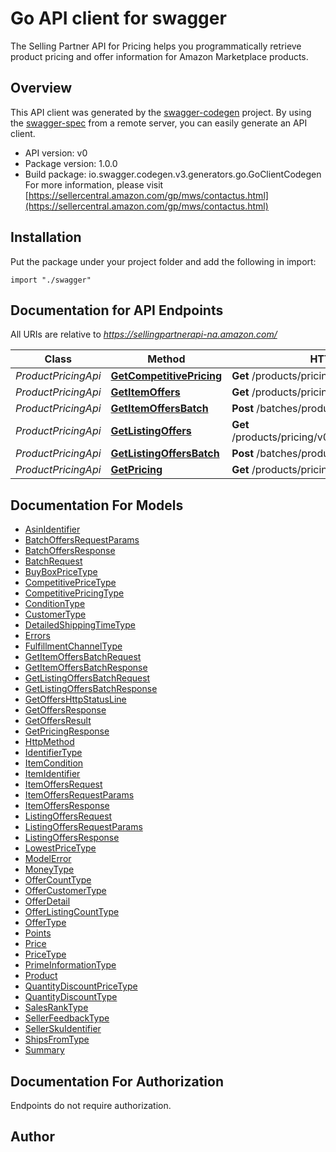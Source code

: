 # Go API client for swagger

The Selling Partner API for Pricing helps you programmatically retrieve product pricing and offer information for Amazon Marketplace products.

## Overview
This API client was generated by the [swagger-codegen](https://github.com/swagger-api/swagger-codegen) project.  By using the [swagger-spec](https://github.com/swagger-api/swagger-spec) from a remote server, you can easily generate an API client.

- API version: v0
- Package version: 1.0.0
- Build package: io.swagger.codegen.v3.generators.go.GoClientCodegen
For more information, please visit [https://sellercentral.amazon.com/gp/mws/contactus.html](https://sellercentral.amazon.com/gp/mws/contactus.html)

## Installation
Put the package under your project folder and add the following in import:
```golang
import "./swagger"
```

## Documentation for API Endpoints

All URIs are relative to *https://sellingpartnerapi-na.amazon.com/*

Class | Method | HTTP request | Description
------------ | ------------- | ------------- | -------------
*ProductPricingApi* | [**GetCompetitivePricing**](docs/ProductPricingApi.md#getcompetitivepricing) | **Get** /products/pricing/v0/competitivePrice | 
*ProductPricingApi* | [**GetItemOffers**](docs/ProductPricingApi.md#getitemoffers) | **Get** /products/pricing/v0/items/{Asin}/offers | 
*ProductPricingApi* | [**GetItemOffersBatch**](docs/ProductPricingApi.md#getitemoffersbatch) | **Post** /batches/products/pricing/v0/itemOffers | 
*ProductPricingApi* | [**GetListingOffers**](docs/ProductPricingApi.md#getlistingoffers) | **Get** /products/pricing/v0/listings/{SellerSKU}/offers | 
*ProductPricingApi* | [**GetListingOffersBatch**](docs/ProductPricingApi.md#getlistingoffersbatch) | **Post** /batches/products/pricing/v0/listingOffers | 
*ProductPricingApi* | [**GetPricing**](docs/ProductPricingApi.md#getpricing) | **Get** /products/pricing/v0/price | 

## Documentation For Models

 - [AsinIdentifier](docs/AsinIdentifier.md)
 - [BatchOffersRequestParams](docs/BatchOffersRequestParams.md)
 - [BatchOffersResponse](docs/BatchOffersResponse.md)
 - [BatchRequest](docs/BatchRequest.md)
 - [BuyBoxPriceType](docs/BuyBoxPriceType.md)
 - [CompetitivePriceType](docs/CompetitivePriceType.md)
 - [CompetitivePricingType](docs/CompetitivePricingType.md)
 - [ConditionType](docs/ConditionType.md)
 - [CustomerType](docs/CustomerType.md)
 - [DetailedShippingTimeType](docs/DetailedShippingTimeType.md)
 - [Errors](docs/Errors.md)
 - [FulfillmentChannelType](docs/FulfillmentChannelType.md)
 - [GetItemOffersBatchRequest](docs/GetItemOffersBatchRequest.md)
 - [GetItemOffersBatchResponse](docs/GetItemOffersBatchResponse.md)
 - [GetListingOffersBatchRequest](docs/GetListingOffersBatchRequest.md)
 - [GetListingOffersBatchResponse](docs/GetListingOffersBatchResponse.md)
 - [GetOffersHttpStatusLine](docs/GetOffersHttpStatusLine.md)
 - [GetOffersResponse](docs/GetOffersResponse.md)
 - [GetOffersResult](docs/GetOffersResult.md)
 - [GetPricingResponse](docs/GetPricingResponse.md)
 - [HttpMethod](docs/HttpMethod.md)
 - [IdentifierType](docs/IdentifierType.md)
 - [ItemCondition](docs/ItemCondition.md)
 - [ItemIdentifier](docs/ItemIdentifier.md)
 - [ItemOffersRequest](docs/ItemOffersRequest.md)
 - [ItemOffersRequestParams](docs/ItemOffersRequestParams.md)
 - [ItemOffersResponse](docs/ItemOffersResponse.md)
 - [ListingOffersRequest](docs/ListingOffersRequest.md)
 - [ListingOffersRequestParams](docs/ListingOffersRequestParams.md)
 - [ListingOffersResponse](docs/ListingOffersResponse.md)
 - [LowestPriceType](docs/LowestPriceType.md)
 - [ModelError](docs/ModelError.md)
 - [MoneyType](docs/MoneyType.md)
 - [OfferCountType](docs/OfferCountType.md)
 - [OfferCustomerType](docs/OfferCustomerType.md)
 - [OfferDetail](docs/OfferDetail.md)
 - [OfferListingCountType](docs/OfferListingCountType.md)
 - [OfferType](docs/OfferType.md)
 - [Points](docs/Points.md)
 - [Price](docs/Price.md)
 - [PriceType](docs/PriceType.md)
 - [PrimeInformationType](docs/PrimeInformationType.md)
 - [Product](docs/Product.md)
 - [QuantityDiscountPriceType](docs/QuantityDiscountPriceType.md)
 - [QuantityDiscountType](docs/QuantityDiscountType.md)
 - [SalesRankType](docs/SalesRankType.md)
 - [SellerFeedbackType](docs/SellerFeedbackType.md)
 - [SellerSkuIdentifier](docs/SellerSkuIdentifier.md)
 - [ShipsFromType](docs/ShipsFromType.md)
 - [Summary](docs/Summary.md)

## Documentation For Authorization
 Endpoints do not require authorization.


## Author


